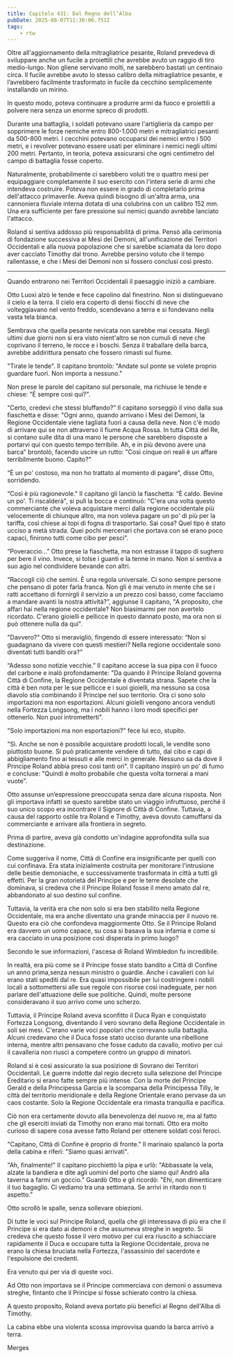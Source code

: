 ```yaml
---
title: Capitolo 431: Dal Regno dell’Alba
pubDate: 2025-08-07T11:30:06.751Z
tags:
    - rtw
---
```















Oltre all'aggiornamento della mitragliatrice pesante, Roland prevedeva di sviluppare anche un fucile a proiettili che avrebbe avuto un raggio di tiro medio-lungo. Non gliene servivano molti, ne sarebbero bastati un centinaio circa. Il fucile avrebbe avuto lo stesso calibro della mitragliatrice pesante, e l’avrebbero facilmente trasformato in fucile da cecchino semplicemente installando un mirino.


In questo modo, poteva continuare a produrre armi da fuoco e proiettili a polvere nera senza un enorme spreco di prodotti.


Durante una battaglia, i soldati potevano usare l'artiglieria da campo per sopprimere le forze nemiche entro 800-1.000 metri e mitragliatrici pesanti da 500-800 metri. I cecchini potevano occuparsi dei nemici entro i 500 metri, e i revolver potevano essere usati per eliminare i nemici negli ultimi 200 metri. Pertanto, in teoria, poteva assicurarsi che ogni centimetro del campo di battaglia fosse coperto.


Naturalmente, probabilmente ci sarebbero voluti tre o quattro mesi per equipaggiare completamente il suo esercito con l'intera serie di armi che intendeva costruire. Poteva non essere in grado di completarlo prima dell'attacco primaverile. Aveva quindi bisogno di un'altra arma, una cannoniera fluviale interna dotata di una colubrina con un calibro 152 mm. Una era sufficiente per fare pressione sui nemici quando avrebbe lanciato l'attacco.


Roland si sentiva addosso più responsabilità di prima. Pensò alla cerimonia di fondazione successiva ai Mesi dei Demoni, all'unificazione dei Territori Occidentali e alla nuova popolazione che si sarebbe sciamata  da loro dopo aver cacciato Timothy dal trono. Avrebbe persino voluto che il tempo rallentasse, e che i Mesi dei Demoni non si fossero conclusi così presto.






****






Quando entrarono nei Territori Occidentali il paesaggio iniziò a cambiare.


Otto Luoxi alzò le tende e fece capolino dal finestrino. Non si distinguevano il cielo e la terra. Il cielo era coperto di densi fiocchi di neve che volteggiavano nel vento freddo, scendevano a terra e si fondevano nella vasta tela bianca.


Sembrava che quella pesante nevicata non sarebbe mai cessata. Negli ultimi due giorni non si era visto nient'altro se non cumuli di neve che coprivano il terreno, le rocce e i boschi. Senza il traballare della barca, avrebbe addirittura pensato che fossero rimasti sul fiume.


"Tirate le tende". Il capitano brontolò: "Andate sul ponte se volete proprio guardare fuori. Non importa a nessuno."


Non prese le parole del capitano sul personale, ma richiuse le tende e chiese: "È sempre così qui?".


“Certo, credevi che stessi bluffando?” Il capitano sorseggiò il vino dalla sua fiaschetta e disse: "Ogni anno, quando arrivano i Mesi dei Demoni, la Regione Occidentale viene tagliata fuori a causa della neve. Non c'è modo di arrivare qui se non attraverso il fiume Acqua Rossa. In tutta Città del Re, si contano sulle dita di una mano le persone che sarebbero disposte a portarvi qui con questo tempo terribile. Ah, e in più devono avere una barca” brontolò, facendo uscire un rutto: "Così cinque ori reali è un affare terribilmente buono. Capito?"


“È un po' costoso, ma non ho trattato al momento di pagare", disse Otto, sorridendo.


“Così è più ragionevole." Il capitano gli lanciò la fiaschetta: “È caldo. Bevine un po'. Ti riscalderà", si pulì la bocca e continuò: "C'era una volta questo commerciante che voleva acquistare merci dalla regione occidentale più velocemente di chiunque altro, ma non voleva pagare un po' di più per la tariffa, così chiese ai topi di fogna di trasportarlo. Sai cosa? Quel tipo è stato ucciso a metà strada. Quei pochi mercenari che portava con sé erano poco capaci, finirono tutti come cibo per pesci".


“Poveraccio…” Otto prese la fiaschetta, ma non estrasse il tappo di sughero per bere il vino. Invece, si tolse i guanti e la tenne in mano. Non si sentiva a suo agio nel condividere bevande con altri.


“Raccogli ciò che semini. È una regola universale. Ci sono sempre persone che pensano di poter farla franca. Non gli è mai venuto in mente che se i ratti accettano di fornirgli il servizio a un prezzo così basso, come facciamo a mandare avanti la nostra attività?”, aggiunse il capitano, "A proposito, che affari hai nella regione occidentale? Non biasimarmi per non avertelo ricordato. C'erano gioielli e pellicce in questo dannato posto, ma ora non si può ottenere nulla da qui".


"Davvero?" Otto si meravigliò, fingendo di essere interessato: “Non si guadagnano da vivere con questi mestieri? Nella regione occidentale sono diventati tutti banditi ora?"


“Adesso sono notizie vecchie.” Il capitano accese la sua pipa con il fuoco del carbone e inalò profondamente: "Da quando il Principe Roland governa Città di Confine, la Regione Occidentale è diventata strana. Sapete che la città è ben nota per le sue pellicce e i suoi gioielli, ma nessuno sa cosa diavolo stia combinando il Principe nel suo territorio. Ora ci sono solo importazioni ma non esportazioni. Alcuni gioielli vengono ancora venduti nella Fortezza Longsong, ma i nobili hanno i loro modi specifici per ottenerlo. Non puoi intrometterti".


"Solo importazioni ma non esportazioni?" fece lui eco, stupito.


"Sì. Anche se non è possibile acquistare prodotti locali, le vendite sono piuttosto buone. Si può praticamente vendere di tutto, dal cibo e capi di abbigliamento fino ai tessuti e alle merci in generale. Nessuno sa da dove il Principe Roland abbia preso così tanti ori". Il capitano inspirò un po' di fumo e concluse: "Quindi è molto probabile che questa volta tornerai a mani vuote".


Otto assunse un’espressione preoccupata senza dare alcuna risposta. Non gli importava infatti se questo sarebbe stato un viaggio infruttuoso, perché il suo unico scopo era incontrare il Signore di Città di Confine. Tuttavia, a causa del rapporto ostile tra Roland e Timothy, aveva dovuto camuffarsi da commerciante e arrivare alla frontiera in segreto.


Prima di partire, aveva già condotto un'indagine approfondita sulla sua destinazione.


Come suggeriva il nome, Città di Confine era insignificante per quelli con cui confinava. Era stata inizialmente costruita per monitorare l'intrusione delle bestie demoniache, e successivamente trasformata in città a tutti gli effetti. Per la gran notorietà del Principe e per le terre desolate che dominava, si credeva che il Principe Roland fosse il meno amato dal re, abbandonato al suo destino sul confine.


Tuttavia, la verità era che non solo si era ben stabilito nella Regione Occidentale, ma era anche diventato una grande minaccia per il nuovo re. Questo era ciò che confondeva maggiormente Otto. Se il Principe Roland era davvero un uomo capace, su cosa si basava la sua infamia e come si era cacciato in una posizione così disperata in primo luogo?


Secondo le sue informazioni, l'ascesa di Roland Wimbledon fu incredibile.


In realtà, era più come se il Principe fosse stato bandito a Città di Confine un anno prima,senza nessun ministro o guardie. Anche i cavalieri con lui erano stati spediti dal re. Era quasi impossibile per lui costringere i nobili locali a sottomettersi alle sue regole con risorse così inadeguate, per non parlare dell'attuazione delle sue politiche. Quindi, molte persone consideravano il suo arrivo come uno scherzo.


Tuttavia, il Principe Roland aveva sconfitto il Duca Ryan e conquistato Fortezza Longsong, diventando il vero sovrano della Regione Occidentale in soli sei mesi. C'erano varie voci popolari che correvano sulla battaglia. Alcuni credevano che il Duca fosse stato ucciso durante una ribellione interna, mentre altri pensavano che fosse caduto da cavallo, motivo per cui il cavalleria non riuscì a competere contro un gruppo di minatori.


Roland si è così assicurato la sua posizione di Sovrano dei Territori Occidentali. Le guerre indotte dal regio decreto sulla selezione del Principe Ereditario si erano fatte sempre più intense. Con la morte del Principe Gerald e della Principessa Garcia e la scomparsa della Principessa Tilly, le città del territorio meridionale e della Regione Orientale erano pervase da un caos costante. Solo la Regione Occidentale era rimasta tranquilla e pacifica.


Ciò non era certamente dovuto alla benevolenza del nuovo re, ma al fatto che gli eserciti inviati da Timothy non erano mai tornati. Otto era molto curioso di sapere cosa avesse fatto Roland per ottenere soldati così feroci.


"Capitano, Città di Confine è proprio di fronte." Il marinaio spalancò la porta della cabina e riferì: "Siamo quasi arrivati".


"Ah, finalmente!" Il capitano picchiettò la pipa e urlò: "Abbassate la vela, alzate la bandiera e dite agli uomini del porto che siamo qui! Andrò alla taverna a farmi un goccio.” Guardò Otto e gli ricordò: "Ehi, non dimenticare il tuo bagaglio. Ci vediamo tra una settimana. Se arrivi in ritardo non ti aspetto."


Otto scrollò le spalle, senza sollevare obiezioni.


Di tutte le voci sul Principe Roland, quella che gli interessava di più era che il Principe si era dato ai demoni e che assumeva streghe in segreto. Si credeva che questo fosse il vero motivo per cui era riuscito a schiacciare rapidamente il Duca e occupare tutta la Regione Occidentale, prova ne erano la chiesa bruciata nella Fortezza, l'assassinio del sacerdote e l'espulsione dei credenti.


Era venuto qui per via di queste voci.


Ad Otto non importava se il Principe commerciava con demoni o assumeva streghe, fintanto che il Principe si fosse schierato contro la chiesa.


A questo proposito, Roland aveva portato più benefici al Regno dell'Alba di Timothy.


La cabina ebbe una violenta scossa improvvisa quando la barca arrivò a terra.






Merges
                                


                                



